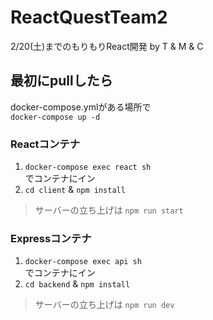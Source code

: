 # ReactQuestTeam2
2/20(土)までのもりもりReact開発
by T & M & C

## 最初にpullしたら
docker-compose.ymlがある場所で  
`docker-compose up -d`

### Reactコンテナ
1. `docker-compose exec react sh`  
でコンテナにイン
2. `cd client` & `npm install`

> サーバーの立ち上げは `npm run start`

### Expressコンテナ
1. `docker-compose exec api sh`  
でコンテナにイン
2. `cd backend` & `npm install`

> サーバーの立ち上げは `npm run dev`
